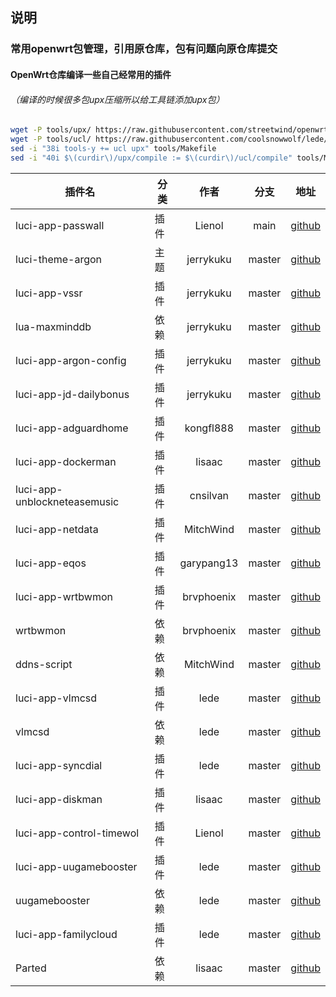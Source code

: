 ## 说明
### 常用openwrt包管理，引用原仓库，包有问题向原仓库提交
#### OpenWrt仓库编译一些自己经常用的插件
###### （编译的时候很多包upx压缩所以给工具链添加upx包）
```bash
wget -P tools/upx/ https://raw.githubusercontent.com/streetwind/openwrt-tools/main/upx/Makefile
wget -P tools/ucl/ https://raw.githubusercontent.com/coolsnowwolf/lede/master/tools/ucl/Makefile
sed -i "38i tools-y += ucl upx" tools/Makefile
sed -i "40i $\(curdir\)/upx/compile := $\(curdir\)/ucl/compile" tools/Makefile
```
|插件名|分类|作者|分支|地址|
|----|----|:----:|:----:|:----:|
|luci-app-passwall|插件|Lienol|main|[github](https://github.com/xiaorouji/openwrt-passwall.git)|
|luci-theme-argon|主题|jerrykuku|master|[github](https://github.com/jerrykuku/luci-theme-argon/tree/18.06)|
|luci-app-vssr|插件|jerrykuku|master|[github](https://github.com/jerrykuku/luci-app-vssr)|
|lua-maxminddb|依赖|jerrykuku|master|[github](https://github.com/jerrykuku/lua-maxminddb.git)|
|luci-app-argon-config|插件|jerrykuku|master|[github]( https://github.com/jerrykuku/luci-app-argon-config.git)|
|luci-app-jd-dailybonus|插件|jerrykuku|master|[github](https://github.com/jerrykuku/luci-app-jd-dailybonus.git)|
|luci-app-adguardhome|插件|kongfl888|master|[github](https://github.com/kongfl888/luci-app-adguardhome.git)|
|luci-app-dockerman|插件|lisaac|master|[github](https://github.com/lisaac/luci-app-dockerman.git)|
|luci-app-unblockneteasemusic|插件|cnsilvan|master|[github](https://github.com/cnsilvan/luci-app-unblockneteasemusic.git)|
|luci-app-netdata|插件|MitchWind|master|[github](https://github.com/MitchWind/luci-app-netdata.git)|
|luci-app-eqos|插件|garypang13|master|[github]( https://github.com/garypang13/luci-app-eqos.git)|
|luci-app-wrtbwmon|插件|brvphoenix|master|[github]( https://github.com/brvphoenix/luci-app-wrtbwmon.git)|
|wrtbwmon|依赖|brvphoenix|master|[github]( https://github.com/brvphoenix/wrtbwmon.git)|
|ddns-script|依赖|MitchWind|master|[github]( https://github.com/MitchWind/ddns-script.git)|
|luci-app-vlmcsd|插件|lede|master|[github]( https://github.com/coolsnowwolf/lede/tree/master/package/lean/luci-app-vlmcsd)|
|vlmcsd|依赖|lede|master|[github]( https://github.com/coolsnowwolf/lede/tree/master/package/lean/vlmcsd)|
|luci-app-syncdial|插件|lede|master|[github]( https://github.com/coolsnowwolf/lede/tree/master/package/lean/luci-app-syncdial)|
|luci-app-diskman|插件|lisaac|master|[github]( https://github.com/lisaac/luci-app-diskman/tree/master/applications/luci-app-diskman)|
|luci-app-control-timewol|插件|Lienol|master|[github]( https://github.com/Lienol/openwrt-package/tree/master/luci-app-control-timewol)|
|luci-app-uugamebooster|插件|lede|master|[github]( https://github.com/coolsnowwolf/lede/tree/master/package/lean/luci-app-uugamebooster)|
|uugamebooster |依赖|lede|master|[github]( https://github.com/coolsnowwolf/lede/tree/master/package/lean/uugamebooster)|
|luci-app-familycloud|插件|lede|master|[github]( https://github.com/coolsnowwolf/lede/tree/master/package/lean/luci-app-familycloud)|
|Parted|依赖|lisaac|master|[github]( https://github.com/lisaac/luci-app-diskman.git)|


